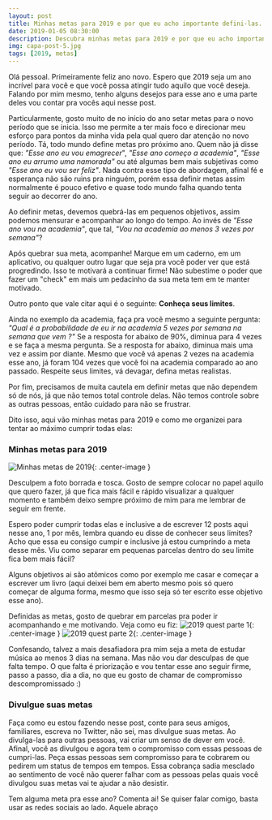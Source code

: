 ```yaml
---
layout: post
title: Minhas metas para 2019 e por que eu acho importante defini-las.
date: 2019-01-05 08:30:00
description: Descubra minhas metas para 2019 e por que eu acho importante defini-las.
img: capa-post-5.jpg
tags: [2019, metas]
---
```

Olá pessoal. Primeiramente feliz ano novo. Espero que 2019 seja um ano incrível para você e que você possa atingir tudo aquilo que você deseja. Falando por mim mesmo,
tenho alguns desejos para esse ano e uma parte deles vou contar pra vocês aqui nesse post.

Particularmente, gosto muito de no início do ano setar metas para o novo período que se inicia. Isso me permite a ter mais foco e direcionar meu esforço para pontos da minha
vida pela qual quero dar atenção no novo período. Tá, todo mundo define metas pro próximo ano. Quem não já disse que: *"Esse ano eu vou emagrecer*", *"Esse ano começo a academia"*,
*"Esse ano eu arrumo uma namorada"* ou até algumas bem mais subjetivas como *"Esse ano eu vou ser feliz"*. Nada contra esse tipo de abordagem, afinal fé e esperança não são ruins pra ninguém, porém
essa definir metas assim normalmente é pouco efetivo e quase todo mundo falha quando tenta seguir ao decorrer do ano.

Ao definir metas, devemos quebrá-las em pequenos objetivos, assim podemos mensurar e acompanhar ao longo do tempo. Ao invés de *"Esse ano vou na academia"*, que tal, *"Vou na academia ao menos 3 vezes por semana"*?

Após quebrar sua meta, acompanhe! Marque em um caderno, em um aplicativo, ou qualquer outro lugar que seja pra você poder ver que está progredindo. Isso te motivará a continuar firme! Não subestime o poder que fazer um
"check" em mais um pedacinho da sua meta tem em te manter motivado.

Outro ponto que vale citar aqui é o seguinte: **Conheça seus limites**.

Ainda no exemplo da academia, faça pra você mesmo a seguinte pergunta: *"Qual é a probabilidade de eu ir na academia 5 vezes por semana na semana que vem ?"* Se a resposta for abaixo de 90%, diminua para 4 vezes e se faça
a mesma pergunta. Se a resposta for abaixo, diminua mais uma vez e assim por diante. Mesmo que você vá apenas 2 vezes na academia esse ano, já foram 104 vezes que você foi na academia comparado ao ano passado. Respeite seus 
limites, vá devagar, defina metas realistas.

Por fim, precisamos de muita cautela em definir metas que não dependem só de nós, já que não temos total controle delas. Não temos controle sobre as outras pessoas, então cuidado para não se frustrar.

Dito isso, aqui vão minhas metas para 2019 e como me organizei para tentar ao máximo cumprir todas elas:


### Minhas metas para 2019
![Minhas metas de 2019]({{site.baseurl}}/assets/img/post4/metas.jpg){: .center-image }

Desculpem a foto borrada e tosca. Gosto de sempre colocar no papel aquilo que quero fazer, já que fica mais fácil e rápido visualizar a qualquer momento e também deixo sempre próximo de mim para me lembrar de seguir em frente.

Espero poder cumprir todas elas e inclusive a de escrever 12 posts aqui nesse ano, 1 por mês, lembra quando eu disse de conhecer seus limites? Acho que essa eu consigo cumpir e inclusive já estou cumprindo a meta desse mês. Viu
como separar em pequenas parcelas dentro do seu limite fica bem mais fácil?

Alguns objetivos ai são atômicos como por exemplo me casar e começar a escrever um livro (aqui deixei bem em aberto mesmo pois só quero começar de alguma forma, mesmo que isso seja só ter escrito esse objetivo esse ano).

Definidas as metas, gosto de quebrar em parcelas pra poder ir acompanhando e me motivando. Veja como eu fiz:
![2019 quest parte 1]({{site.baseurl}}/assets/img/post4/quest1.jpg){: .center-image }
![2019 quest parte 2]({{site.baseurl}}/assets/img/post4/quest2.jpg){: .center-image }

Confesando, talvez a mais desafiadora pra mim seja a meta de estudar música ao menos 3 dias na semana. Mas não vou dar desculpas de que falta tempo. O que falta é priorização e vou tentar esse ano seguir firme, passo a passo, dia a dia,
no que eu gosto de chamar de compromisso descompromissado :)

### Divulgue suas metas

Faça como eu estou fazendo nesse post, conte para seus amigos, familiares, escreva no Twitter, não sei, mas divulgue suas metas. Ao divulga-las para outras pessoas, vai criar um senso de dever em você. Afinal, você as divulgou e agora
tem o compromisso com essas pessoas de cumpri-las. Peça essas pessoas sem compromisso para te cobrarem ou pedirem um status de tempos em tempos. Essa cobrança sadia mesclado ao sentimento de você não querer falhar com as pessoas pelas quais
você divulgou suas metas vai te ajudar a não desistir.

Tem alguma meta pra esse ano? Comenta ai!
Se quiser falar comigo, basta usar as redes sociais ao lado. Aquele abraço
